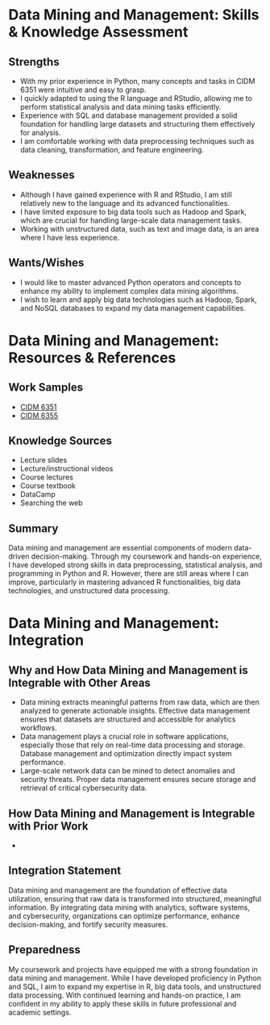 # Data Mining and Management: Skills & Knowledge Assessment

## Strengths
- With my prior experience in Python, many concepts and tasks in CIDM 6351 were intuitive and easy to grasp.
- I quickly adapted to using the R language and RStudio, allowing me to perform statistical analysis and data mining tasks efficiently.
- Experience with SQL and database management provided a solid foundation for handling large datasets and structuring them effectively for analysis.
- I am comfortable working with data preprocessing techniques such as data cleaning, transformation, and feature engineering.

## Weaknesses
- Although I have gained experience with R and RStudio, I am still relatively new to the language and its advanced functionalities.
- I have limited exposure to big data tools such as Hadoop and Spark, which are crucial for handling large-scale data management tasks.
- Working with unstructured data, such as text and image data, is an area where I have less experience.

## Wants/Wishes
- I would like to master advanced Python operators and concepts to enhance my ability to implement complex data mining algorithms.
- I wish to learn and apply big data technologies such as Hadoop, Spark, and NoSQL databases to expand my data management capabilities.

# Data Mining and Management: Resources & References

## Work Samples
- [CIDM 6351](https://github.com/BenGCollier/CIDM-6351/tree/main)
- [CIDM 6355](https://github.com/BenGCollier/CIDM-6355)

## Knowledge Sources
- Lecture slides
- Lecture/instructional videos
- Course lectures
- Course textbook
- DataCamp
- Searching the web

## Summary
Data mining and management are essential components of modern data-driven decision-making. Through my coursework and hands-on experience, I have developed strong skills in data preprocessing, statistical analysis, and programming in Python and R. However, there are still areas where I can improve, particularly in mastering advanced R functionalities, big data technologies, and unstructured data processing.

# Data Mining and Management: Integration

## Why and How Data Mining and Management is Integrable with Other Areas
-  Data mining extracts meaningful patterns from raw data, which are then analyzed to generate actionable insights. Effective data management ensures that datasets are structured and accessible for analytics workflows.
-  Data management plays a crucial role in software applications, especially those that rely on real-time data processing and storage. Database management and optimization directly impact system performance.
-  Large-scale network data can be mined to detect anomalies and security threats. Proper data management ensures secure storage and retrieval of critical cybersecurity data.

## How Data Mining and Management is Integrable with Prior Work
- 

## Integration Statement
Data mining and management are the foundation of effective data utilization, ensuring that raw data is transformed into structured, meaningful information. By integrating data mining with analytics, software systems, and cybersecurity, organizations can optimize performance, enhance decision-making, and fortify security measures.

## Preparedness
My coursework and projects have equipped me with a strong foundation in data mining and management. While I have developed proficiency in Python and SQL, I aim to expand my expertise in R, big data tools, and unstructured data processing. With continued learning and hands-on practice, I am confident in my ability to apply these skills in future professional and academic settings.
